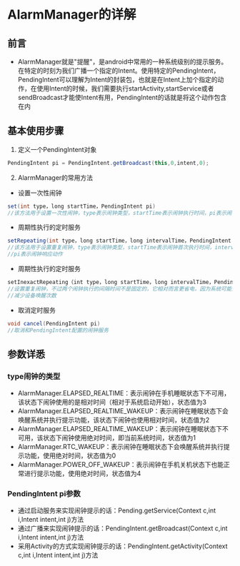 # AlarmManager的详解

## 前言
* AlarmManager就是"提醒"，是android中常用的一种系统级别的提示服务。在特定的时刻为我们广播一个指定的Intent。使用特定的PendingIntent，PendingIntent可以理解为Intent的封装包，也就是在Intent上加个指定的动作，在使用Intent的时候，我们需要执行startActivity,startService或者sendBroadcast才能使Intent有用，PendingIntent的话就是将这个动作包含在内

## 基本使用步骤
1. 定义一个PendingIntent对象
```java
PendingIntent pi = PendingIntent.getBroadcast(this,0,intent,0);
```
2. AlarmManager的常用方法
* 设置一次性闹钟
```java
set(int type，long startTime，PendingIntent pi)
//该方法用于设置一次性闹钟，type表示闹钟类型，startTime表示闹钟执行时间，pi表示闹钟响应动作
```
* 周期性执行的定时服务
```java
setRepeating(int type，long startTime，long intervalTime，PendingIntent pi)
//该方法用于设置重复闹钟，type表示闹钟类型，startTime表示闹钟首次执行时间，intervalTime表示闹钟两次执行的间隔时间，
//pi表示闹钟响应动作
```
* 周期性执行的定时服务
```java
setInexactRepeating（int type，long startTime，long intervalTime，PendingIntent pi
//设置重复闹钟，不过两个闹钟执行的间隔时间不是固定的，它相对而言更省电，因为系统可能会将几个差不多的闹钟合并为一个执行，
//减少设备唤醒次数
```
* 取消定时服务
```java
void cancel(PendingIntent pi)
//取消和PendingIntent配置的闹钟服务
```

## 参数详悉
### type闹钟的类型
* AlarmManager.ELAPSED_REALTIME：表示闹钟在手机睡眠状态下不可用，该状态下闹钟使用的是相对时间（相对于系统启动开始），状态值为3
* AlarmManager.ELAPSED_REALTIME_WAKEUP：表示闹钟在睡眠状态下会唤醒系统并执行提示功能，该状态下闹钟也使用相对时间，状态值为2
* AlarmManager.ELAPSED_REALTIME_WAKEUP：表示闹钟在睡眠状态下不可用，该状态下闹钟使用绝对时间，即当前系统时间，状态值为1
* AlarmManager.RTC_WAKEUP：表示闹钟在睡眠状态下会唤醒系统并执行提示功能，使用绝对时间，状态值为0
* AlarmManager.POWER_OFF_WAKEUP：表示闹钟在手机关机状态下也能正常进行提示功能，使用绝对时间，状态值为4
### PendingIntent pi参数
* 通过启动服务来实现闹钟提示的话：Pending.getService(Context c,int i,Intent intent,int j)方法
* 通过广播来实现闹钟提示的话：PendingIntent.getBroadcast(Context c,int i,Intent intent,int j)方法
* 采用Activity的方式实现闹钟提示的话：PendingIntent.getActivity(Context c,int i,Intent intent,int j)方法



